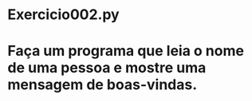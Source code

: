 # Exercicio002.py
# Faça um programa que leia o nome de uma pessoa e mostre uma mensagem de boas-vindas.
